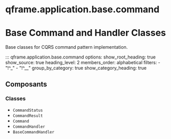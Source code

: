 # qframe.application.base.command


Base Command and Handler Classes
=================================

Base classes for CQRS command pattern implementation.


::: qframe.application.base.command
    options:
      show_root_heading: true
      show_source: true
      heading_level: 2
      members_order: alphabetical
      filters:
        - "!^_"
        - "!^__"
      group_by_category: true
      show_category_heading: true

## Composants

### Classes

- `CommandStatus`
- `CommandResult`
- `Command`
- `CommandHandler`
- `BaseCommandHandler`

